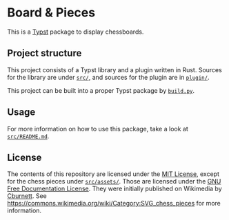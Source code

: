 # Board & Pieces

This is a [Typst] package to display chessboards.


## Project structure

This project consists of a Typst library and a plugin written in Rust. Sources for the library are under [`src/`](src/), and sources for the plugin are in [`plugin/`](plugin/).

This project can be built into a proper Typst package by [`build.py`](build.py).


## Usage

For more information on how to use this package, take a look at [`src/README.md`](src/README.md).


[Typst]: https://github.com/typst/typst


## License

The contents of this repository are licensed under the [MIT License](LICENSE), except for the chess pieces under [`src/assets/`](src/assets/). Those are licensed under the [GNU Free Documentation License](src/assets/LICENSE). They were initially published on Wikimedia by [Cburnett](https://commons.wikimedia.org/wiki/User:Cburnett). See https://commons.wikimedia.org/wiki/Category:SVG_chess_pieces for more information.
